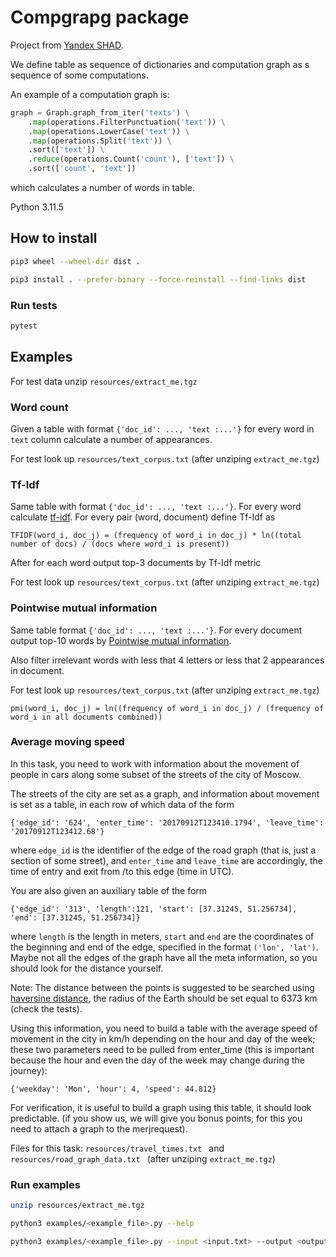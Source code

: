 # Compgrapg package

Project from [Yandex SHAD](https://dataschool.yandex.com/).

We define table as sequence of dictionaries and computation graph as s sequence of some computations.

An example of a computation graph is:

```python
graph = Graph.graph_from_iter('texts') \
    .map(operations.FilterPunctuation('text')) \
    .map(operations.LowerCase('text')) \
    .map(operations.Split('text')) \
    .sort(['text']) \
    .reduce(operations.Count('count'), ['text']) \
    .sort(['count', 'text'])
```

which calculates a number of words in table.

Python 3.11.5

## How to install
```bash
pip3 wheel --wheel-dir dist .

pip3 install . --prefer-binary --force-reinstall --find-links dist
```

### Run tests
```bash
pytest
```

## Examples

For test data unzip `resources/extract_me.tgz`

### Word count
Given a table with format `{'doc_id': ..., 'text :...'}` for every word in `text` column calculate a number of appearances.

For test look up `resources/text_corpus.txt` (after unziping `extract_me.tgz`)

### Tf-Idf
Same table with format `{'doc_id': ..., 'text :...'}`. For every word calculate [tf-idf](https://ru.wikipedia.org/wiki/TF-IDF). For every pair (word, document) 
define Tf-Idf as

```
TFIDF(word_i, doc_j) = (frequency of word_i in doc_j) * ln((total number of docs) / (docs where word_i is present))
```
After for each word output top-3 documents by Tf-Idf metric

For test look up `resources/text_corpus.txt` (after unziping `extract_me.tgz`)


### Pointwise mutual information

Same table format `{'doc_id': ..., 'text :...'}`. For every document output top-10 words by [Pointwise mutual information](https://en.wikipedia.org/wiki/Pointwise_mutual_information).

Also filter irrelevant words with less that 4 letters or less that 2 appearances in document.

For test look up `resources/text_corpus.txt` (after unziping `extract_me.tgz`)


```
pmi(word_i, doc_j) = ln((frequency of word_i in doc_j) / (frequency of word_i in all documents combined))
```

### Average moving speed

In this task, you need to work with information about the movement of people in cars along some subset of the streets of the city of Moscow.

The streets of the city are set as a graph, and information about movement is set as a table, in each row of which data of the form
```
{'edge_id': '624', 'enter_time': '20170912T123410.1794', 'leave_time': '20170912T123412.68'}
```
where `edge_id` is the identifier of the edge of the road graph (that is, just a section of some street), and `enter_time` and `leave_time` are
accordingly, the time of entry and exit from /to this edge (time in UTC).

You are also given an auxiliary table of the form
```
{'edge_id': '313', 'length':121, 'start': [37.31245, 51.256734], 'end': [37.31245, 51.256734]}
```
where `length` is the length in meters, `start` and `end` are the coordinates of the beginning and end of the edge, specified in the format `('lon', 'lat')`.
Maybe not all the edges of the graph have all the meta information, so you should look for the distance yourself.

Note: The distance between the points is suggested to be searched using [haversine distance](https://en.wikipedia.org/wiki/Haversine_formula ), the radius of the Earth should be set equal to 6373 km (check the tests).

Using this information, you need to build a table with the average speed of movement in the city in km/h
depending on the hour and day of the week; these two parameters need to be pulled from enter_time
(this is important because the hour and even the day of the week may change during the journey):
```
{'weekday': 'Mon', 'hour': 4, 'speed': 44.812}
```

For verification, it is useful to build a graph using this table, it should look predictable.
(if you show us, we will give you bonus points, for this you need to attach a graph to the merjrequest).

Files for this task: `resources/travel_times.txt ` and `resources/road_graph_data.txt ` (after unziping `extract_me.tgz`)

### Run examples
```bash
unzip resources/extract_me.tgz

python3 examples/<example_file>.py --help

python3 examples/<example_file>.py --input <input.txt> --output <output.txt>
```
